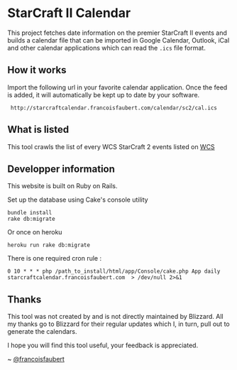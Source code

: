 StarCraft II Calendar
=====================

This project fetches date information on the premier StarCraft II events and builds a calendar file that can be imported in Google Calendar, Outlook, iCal and other calendar applications which can read the <code>.ics</code> file format.

How it works
------------

Import the following url in your favorite calendar application. Once the feed is added, it will automatically be kept up to date by your software.

     http://starcraftcalendar.francoisfaubert.com/calendar/sc2/cal.ics


What is listed
--------------

This tool crawls the list of every WCS StarCraft 2 events listed on [WCS](http://wcs.battle.net/sc2/en/schedule)

Developper information
----------------------

This website is built on Ruby on Rails.

Set up the database using Cake's console utility

    bundle install
    rake db:migrate


Or once on heroku

    heroku run rake db:migrate


There is one required cron rule :

	0 10 * * * php /path_to_install/html/app/Console/cake.php App daily starcraftcalendar.francoisfaubert.com  > /dev/null 2>&1

Thanks
------

This tool was not created by and is not directly maintained by Blizzard. All my thanks go to Blizzard for their regular updates which I, in turn, pull out to generate the calendars.

I hope you will find this tool useful, your feedback is appreciated.

~ [@francoisfaubert](http://www.twitter.com/francoisfaubert/)
